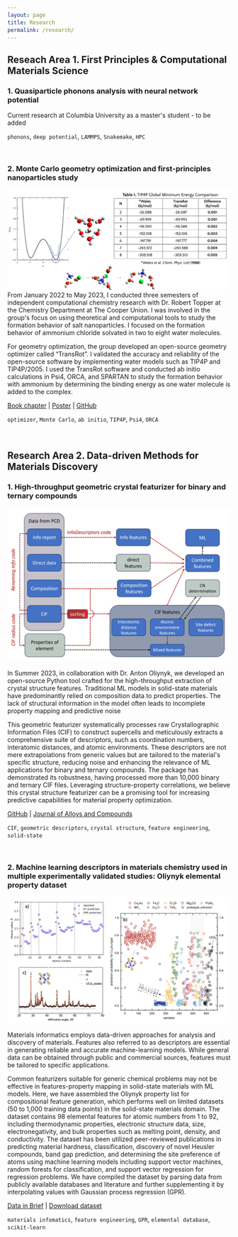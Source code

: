 ```yaml
---
layout: page
title: Research
permalink: /research/
---
```


## **Reseach Area 1. First Principles & Computational Materials Science**

### 1. Quasiparticle phonons analysis with neural network potential
Current research at Columbia University as a master's student - to be added

`phonons`, `deep potential`, `LAMMPS`, `Snakemake`, `HPC`

<br>

### 2. Monte Carlo geometry optimization and first-principles nanoparticles study
![](files/research/topper-transrot/1.png)
From January 2022 to May 2023, I conducted three semesters of independent computational chemistry research with Dr. Robert Topper at the Chemistry Department at The Cooper Union. I was involved in the group's focus on using theoretical and computational tools to study the formation behavior of salt nanoparticles. I focused on the formation behavior of ammonium chloride solvated in two to eight water molecules.

For geometry optimization, the group developed an open-source geometry optimizer called “TransRot”. I validated the accuracy and reliability of the open-source software by implementing water models such as TIP4P and TIP4P/2005. I used the TransRot software and conducted ab initio calculations in Psi4, ORCA, and SPARTAN to study the formation behavior with ammonium by determining the binding energy as one water molecule is added to the complex.

[Book chapter](https://doi.org/10.1021/bk-2022-1428.ch002) |
[Poster](https://bobleesj.github.io/files/presentation/2022-MQM-poster.pdf) |
[GitHub](https://github.com/steventopper/TransRot)


`optimizer`, `Monte Carlo`, `ab initio`, `TIP4P`, `Psi4`, `ORCA`



<br>

## **Research Area 2. Data-driven Methods for Materials Discovery**

### 1. High-throughput geometric crystal featurizer for binary and ternary compounds
![Crystal data extraction schematic from raw CIF files and crystal databases by Dr. Anton Oliynyk](files/research/oliynyk-cif-structure-featurizer/1.png)

In Summer 2023, in collaboration with Dr. Anton Oliynyk, we developed an open-source Python tool crafted for the high-throughput extraction of crystal structure features. Traditional ML models in solid-state materials have predominantly relied on composition data to predict properties. The lack of structural information in the model often leads to incomplete property mapping and predictive noise

This geometric featurizer systematically processes raw Crystallographic Information Files (CIF) to construct supercells and meticulously extracts a comprehensive suite of descriptors, such as coordination numbers, interatomic distances, and atomic environments. These descriptors are not mere extrapolations from generic values but are tailored to the material's specific structure, reducing noise and enhancing the relevance of ML applications for binary and ternary compounds. The package has demonstrated its robustness, having processed more than 10,000 binary and ternary CIF files. Leveraging structure-property correlations, we believe this crystal structure featurizer can be a promising tool for increasing predictive capabilities for material property optimization.

[GitHub](https://github.com/bobleesj/cif-cn-featurizer) | 
[Journal of Alloys and Compounds](https://doi.org/10.1016/j.jallcom.2023.173241)

`CIF`, `geometric descriptors`,  `crystal structure`, `feature engineering`, `solid-state`




<br>

### 2. Machine learning descriptors in materials chemistry used in multiple experimentally validated studies: Oliynyk elemental property dataset 
![Crystal prediction with compositional data](files/research/oliynyk-composition-featurizer/2.png)

Materials informatics employs data-driven approaches for analysis and discovery of materials. Features also referred to as descriptors are essential in generating reliable and accurate machine-learning models. While general data can be obtained through public and commercial sources, features must be tailored to specific applications.

Common featurizers suitable for generic chemical problems may not be effective in features-property mapping in solid-state materials with ML models. Here, we have assembled the Oliynyk property list for compositional feature generation, which performs well on limited datasets (50 to 1,000 training data points) in the solid-state materials domain. The dataset contains 98 elemental features for atomic numbers from 1 to 92, including thermodynamic properties, electronic structure data, size, electronegativity, and bulk properties such as melting point, density, and conductivity. The dataset has been utilized peer-reviewed publications in predicting material hardness, classification, discovery of novel Heusler compounds, band gap prediction, and determining the site preference of atoms using machine learning models including support vector machines, random forests for classification, and support vector regression for regression problems. We have compiled the dataset by parsing data from publicly available databases and literature and further supplementing it by interpolating values with Gaussian process regression (GPR).

[Data in Brief](https://doi.org/10.1016/j.dib.2024.110178) |
[Download dataset](https://data.mendeley.com/datasets/bt6gv5z6yv/2)

`materials infomatics`, `feature engineering`, `GPR`, `elemental database`, `scikit-learn`

